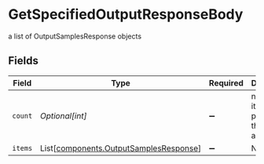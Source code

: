 # GetSpecifiedOutputResponseBody

a list of OutputSamplesResponse objects


## Fields

| Field                                                                                  | Type                                                                                   | Required                                                                               | Description                                                                            |
| -------------------------------------------------------------------------------------- | -------------------------------------------------------------------------------------- | -------------------------------------------------------------------------------------- | -------------------------------------------------------------------------------------- |
| `count`                                                                                | *Optional[int]*                                                                        | :heavy_minus_sign:                                                                     | number of items present in the items array                                             |
| `items`                                                                                | List[[components.OutputSamplesResponse](../../models/shared/outputsamplesresponse.md)] | :heavy_minus_sign:                                                                     | N/A                                                                                    |